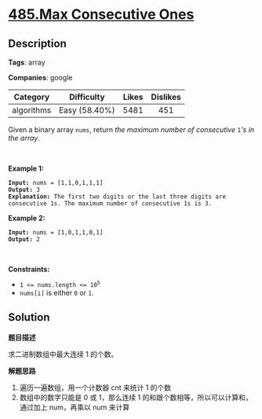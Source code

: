 # [485.Max Consecutive Ones](https://leetcode.com/problems/max-consecutive-ones/description/)

## Description

**Tags**: array

**Companies**: google

| Category | Difficulty | Likes | Dislikes |
| :------: | :--------: | :---: | :------: |
| algorithms | Easy (58.40%) | 5481 | 451 |

<p>Given a binary array <code>nums</code>, return <em>the maximum number of consecutive </em><code>1</code><em>&#39;s in the array</em>.</p>
<p>&nbsp;</p>
<p><strong class="example">Example 1:</strong></p>
<pre><code><strong>Input:</strong> nums = [1,1,0,1,1,1]
<strong>Output:</strong> 3
<strong>Explanation:</strong> The first two digits or the last three digits are consecutive 1s. The maximum number of consecutive 1s is 3.</code></pre>
<p><strong class="example">Example 2:</strong></p>
<pre><code><strong>Input:</strong> nums = [1,0,1,1,0,1]
<strong>Output:</strong> 2</code></pre>
<p>&nbsp;</p>
<p><strong>Constraints:</strong></p>
<ul>
  <li><code>1 &lt;= nums.length &lt;= 10<sup>5</sup></code></li>
  <li><code>nums[i]</code> is either <code>0</code> or <code>1</code>.</li>
</ul>

## Solution

**题目描述**

求二进制数组中最大连续 1 的个数。

**解题思路**

1. 遍历一遍数组，用一个计数器 cnt 来统计 1 的个数
2. 数组中的数字只能是 0 或 1，那么连续 1 的和跟个数相等，所以可以计算和，通过加上 num，再乘以 num 来计算

